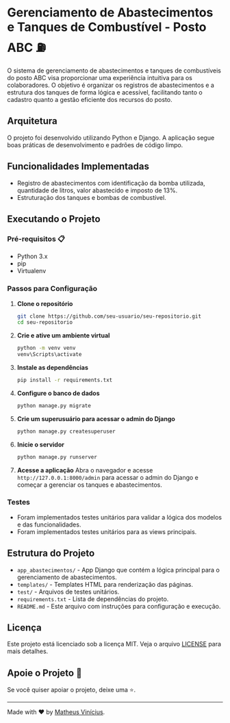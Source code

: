 # Gerenciamento de Abastecimentos e Tanques de Combustível - Posto ABC ⛽


O sistema de gerenciamento de abastecimentos e tanques de combustíveis do posto ABC visa proporcionar uma experiência intuitiva para os colaboradores. O objetivo é organizar os registros de abastecimentos e a estrutura dos tanques de forma lógica e acessível, facilitando tanto o cadastro quanto a gestão eficiente dos recursos do posto.

## Arquitetura
O projeto foi desenvolvido utilizando Python e Django. A aplicação segue boas práticas de desenvolvimento e padrões de código limpo.

## Funcionalidades Implementadas
- Registro de abastecimentos com identificação da bomba utilizada, quantidade de litros, valor abastecido e imposto de 13%.
- Estruturação dos tanques e bombas de combustível.

## Executando o Projeto

### Pré-requisitos 📋
- Python 3.x
- pip
- Virtualenv

### Passos para Configuração

1. **Clone o repositório**
    ```bash
    git clone https://github.com/seu-usuario/seu-repositorio.git
    cd seu-repositorio
    ```

2. **Crie e ative um ambiente virtual**
    ```bash
    python -m venv venv
    venv\Scripts\activate
    ```

3. **Instale as dependências**
    ```bash
    pip install -r requirements.txt
    ```

4. **Configure o banco de dados**
    ```bash
    python manage.py migrate
    ```

5. **Crie um superusuário para acessar o admin do Django**
    ```bash
    python manage.py createsuperuser
    ```

6. **Inicie o servidor**
    ```bash
    python manage.py runserver
    ```

7. **Acesse a aplicação**
    Abra o navegador e acesse `http://127.0.0.1:8000/admin` para acessar o admin do Django e começar a gerenciar os tanques e abastecimentos.


### Testes
- Foram implementados testes unitários para validar a lógica dos modelos e das funcionalidades.
- Foram implementados testes unitários para as views principais.

## Estrutura do Projeto

- `app_abastecimentos/` - App Django que contém a lógica principal para o gerenciamento de abastecimentos.
- `templates/` - Templates HTML para renderização das páginas.
- `test/` - Arquivos de testes unitários.
- `requirements.txt` - Lista de dependências do projeto.
- `README.md` - Este arquivo com instruções para configuração e execução.

## Licença
Este projeto está licenciado sob a licença MIT. Veja o arquivo [LICENSE](./LICENSE) para mais detalhes.

## Apoie o Projeto 🙌
Se você quiser apoiar o projeto, deixe uma ⭐.

______

Made with ❤️ by [Matheus Vinícius](https://www.linkedin.com/in/matheusviniciusfp/).
